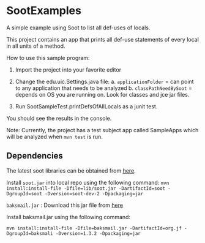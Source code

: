 SootExamples
============

A simple example using Soot to list all def-uses of locals.

This project contains an app that prints all def-use statements of every local in all units of a method.

How to use this sample program:

1. Import the project into your favorite editor
2. Change the edu.uic.Settings.java file:
    a. `applicationFolder` = can point to any application that needs to be analyzed
    b. `classPathNeedBySoot` = depends on OS you are running on. Look for classes and jce jar files.

3. Run SootSampleTest.printDefsOfAllLocals as a junit test.

You should see the results in the console.

Note: Currently, the project has a test subject app called SampleApps which will be analyzed when `mvn test` is run.


Dependencies
------------

The latest soot libraries can be obtained from [here](https://github.com/Sable/soot#how-do-i-obtain-the-nightly-builds).

Install `soot.jar` into local repo using the following command:
`mvn install:install-file -Dfile=lib/soot.jar -DartifactId=soot -DgroupId=soot -Dversion=soot-dev-2 -Dpackaging=jar`


`baksmail.jar` : Download this jar file from [here](https://github.com/Sable/soot/blob/develop/libs/baksmali-1.3.2.jar)

Install baksmail.jar using the following command:

`mvn install:install-file -Dfile=baksmail.jar -DartifactId=org.jf -DgroupId=baksmali -Dversion=1.3.2 -Dpackaging=jar`
